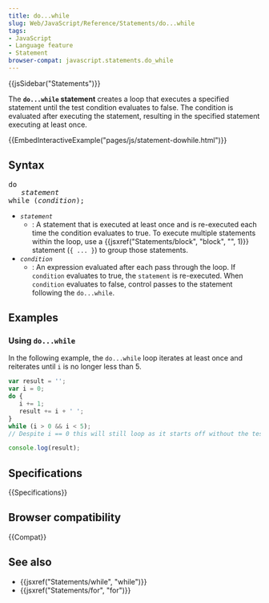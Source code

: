 ```yaml
---
title: do...while
slug: Web/JavaScript/Reference/Statements/do...while
tags:
- JavaScript
- Language feature
- Statement
browser-compat: javascript.statements.do_while
---
```

{{jsSidebar("Statements")}}

The **`do...while` statement** creates a loop that executes a specified
statement until the test condition evaluates to false. The condition is
evaluated after executing the statement, resulting in the specified statement
executing at least once.

{{EmbedInteractiveExample("pages/js/statement-dowhile.html")}}

## Syntax

<pre class="brush: js">do
   <em>statement</em>
while (<em>condition</em>);
</pre>

- <code><em>statement</em></code>
  - : A statement that is executed at least once and is re-executed each time
    the condition evaluates to true. To execute multiple statements within the
    loop, use a {{jsxref("Statements/block", "block", "", 1)}}
    statement (`{ ... }`) to group those statements.
- <code><em>condition</em></code>
  - : An expression evaluated after each pass through the loop. If `condition`
    evaluates to true, the `statement` is re-executed. When `condition`
    evaluates to false, control passes to the statement following the
    `do...while`.

## Examples

### Using `do...while`

In the following example, the `do...while` loop iterates at least once and
reiterates until `i` is no longer less than 5.

```js
var result = '';
var i = 0;
do {
   i += 1;
   result += i + ' ';
}
while (i > 0 && i < 5);
// Despite i == 0 this will still loop as it starts off without the test

console.log(result);
```

## Specifications

{{Specifications}}

## Browser compatibility

{{Compat}}

## See also

- {{jsxref("Statements/while", "while")}}
- {{jsxref("Statements/for", "for")}}
